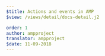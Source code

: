 ```yaml
---
$title: Actions and events in AMP
$view: /views/detail/docs-detail.j2

order: 1
author: ampproject
translator: ampproject
$date: 11-09-2018
---
```

